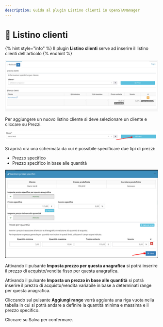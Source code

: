 ```yaml
---
description: Guida al plugin Listino clienti in OpenSTAManager
---
```


# 📑 Listino clienti

{% hint style="info" %}
Il plugin **Listino clienti** serve ad inserire il listino clienti dell'articolo
{% endhint %}

![](<../../../../.gitbook/assets/image (85).png>)

Per aggiungere un nuovo listino cliente si deve selezionare un cliente e cliccare su Prezzi.

![](<../../../../.gitbook/assets/image (34).png>)

Si aprirà ora una schermata da cui è possibile specificare due tipi di prezzi:

* Prezzo specifico
* Prezzo specifico in base alle quantità

![](<../../../../.gitbook/assets/image (77).png>)

Attivando il pulsante **Imposta prezzo per questa anagrafica** si potrà inserire il prezzo di acquisto/vendita fisso per questa anagrafica.

Attivando il pulsante **Imposta un prezzo in base alle quantità** si potrà inserire il prezzo di acquisto/vendita variabile in base a determinati range per questa anagrafica.

Cliccando sul pulsante **Aggiungi range** verrà aggiunta una riga vuota nella tabella in cui si potrà andare a definire la quantità minima e massima e il prezzo specifico.

Cliccare su Salva per confermare.
